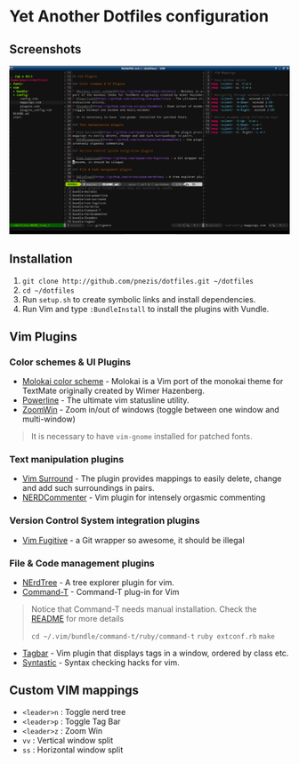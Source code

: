 # Yet Another Dotfiles configuration

## Screenshots
![Screenshot 1](https://github.com/pnezis/dotfiles/raw/master/screenshots/vim.png)

## Installation

1. `git clone http://github.com/pnezis/dotfiles.git ~/dotfiles`
2. `cd ~/dotfiles`
3. Run `setup.sh` to create symbolic links and install dependencies.
4. Run Vim and type `:BundleInstall` to install the plugins with Vundle.

## Vim Plugins

### Color schemes & UI Plugins

* [Molokai color scheme](https://github.com/tomasr/molokai) - Molokai is a Vim
port of the monokai theme for TextMate originally created by Wimer Hazenberg.
* [Powerline](https://github.com/Lokaltog/vim-powerline) - The ultimate vim 
statusline utility. 
* [ZoomWin](https://github.com/vim-scripts/ZoomWin) - Zoom in/out of windows 
(toggle between one window and multi-window)

> It is necessary to have `vim-gnome` installed for patched fonts.

### Text manipulation plugins

* [Vim Surround](https://github.com/tpope/vim-surround) - The plugin provides 
mappings to easily delete, change and add such surroundings in pairs.
* [NERDCommenter](https://github.com/scrooloose/nerdcommenter) - Vim plugin for 
intensely orgasmic commenting 

### Version Control System integration plugins

* [Vim Fugitive](https://github.com/tpope/vim-fugitive) - a Git wrapper so 
awesome, it should be illegal

### File & Code management plugins

* [NErdTree](https://github.com/scrooloose/nerdtree) - A tree explorer plugin 
for vim.
* [Command-T](https://github.com/wincent/Command-T) - Command-T plug-in for Vim

> Notice that Command-T needs manual installation. Check 
> the [README](https://github.com/wincent/Command-T) for more details
> 
> `cd ~/.vim/bundle/command-t/ruby/command-t`
> `ruby extconf.rb`
> `make`

* [Tagbar](https://github.com/majutsushi/tagbar) - Vim plugin that displays 
tags in a window, ordered by class etc.
* [Syntastic](https://github.com/scrooloose/syntastic) - Syntax checking hacks
 for vim. 

## Custom VIM mappings

* `<leader>n` : Toggle nerd tree
* `<leader>p` : Toggle Tag Bar
* `<leader>z` : Zoom Win
* `vv` : Vertical window split
* `ss` : Horizontal window split
